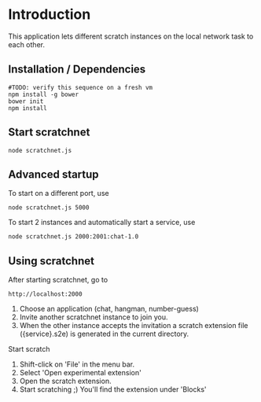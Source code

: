 # Introduction

This application lets different scratch instances on the local network
task to each other.

## Installation / Dependencies

    #TODO: verify this sequence on a fresh vm
    npm install -g bower
    bower init
    npm install

## Start scratchnet

    node scratchnet.js

## Advanced startup

To start on a different port, use

    node scratchnet.js 5000

To start 2 instances and automatically start a service, use

    node scratchnet.js 2000:2001:chat-1.0

## Using scratchnet

After starting scratchnet, go to

    http://localhost:2000

1. Choose an application (chat, hangman, number-guess)
2. Invite another scratchnet instance to join you.
3. When the other instance accepts the invitation a scratch extension file ({service}.s2e) is generated in the current directory.

Start scratch

1. Shift-click on 'File' in the menu bar.
2. Select 'Open experimental extension'
3. Open the scratch extension.
4. Start scratching ;) You'll find the extension under 'Blocks'


